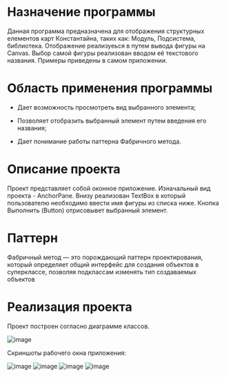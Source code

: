 # Назначение программы 

Данная программа предназначена для отображения структурных елементов карт Константайна, таких как: Модуль, Подсистема, библиотека. Отображение реализуеься в путем вывода фигуры на Canvas. Выбор самой фигуры реализован вводом её текстового названия. Примеры приведены в самом приложении.

# Область применения программы

* Дает возможность просмотреть вид выбранного элемента;

* Позволяет отобразить выбранный элемент путем введения его названия;

* Дает понимание работы паттерна Фабричного метода.

# Описание проекта

Проект представляет собой оконное приложение. Изначальный вид проекта - AnchorPane. Внизу реализован TextBox в который пользователю необходимо ввести имя фигуры из списка ниже. Кнопка Выполнить (Button) отрисовывет выбранный элемент.

# Паттерн

Фабричный метод — это порождающий паттерн проектирования, который определяет общий интерфейс для создания объектов в суперклассе, позволяя подклассам изменять тип создаваемых объектов 

# Реализация проекта

Проект построен согласно диаграмме классов.

![image](https://user-images.githubusercontent.com/80450495/120213844-5f710200-c23c-11eb-8076-9513afe716d0.png)

Скриншоты рабочего окна приложения:

![image](https://user-images.githubusercontent.com/80450495/120213901-71eb3b80-c23c-11eb-9eb3-9d25588f7f0e.png)
![image](https://user-images.githubusercontent.com/80450495/120213939-7b74a380-c23c-11eb-9b1f-79e9b9486d15.png)
![image](https://user-images.githubusercontent.com/80450495/120213978-87606580-c23c-11eb-93a4-e69e2bb2d2b4.png)
![image](https://user-images.githubusercontent.com/80450495/120214008-90513700-c23c-11eb-829a-20458dd5da03.png)

